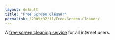 ```yaml
---
layout: default
title: "Free Screen Cleaner"
permalink: /2005/02/11/Free-Screen-Cleaner/
---
```


A <a target="_blank" href="http://www.clean-your-screen-for-free-now.com/">free screen cleaning service</a> for all internet users.